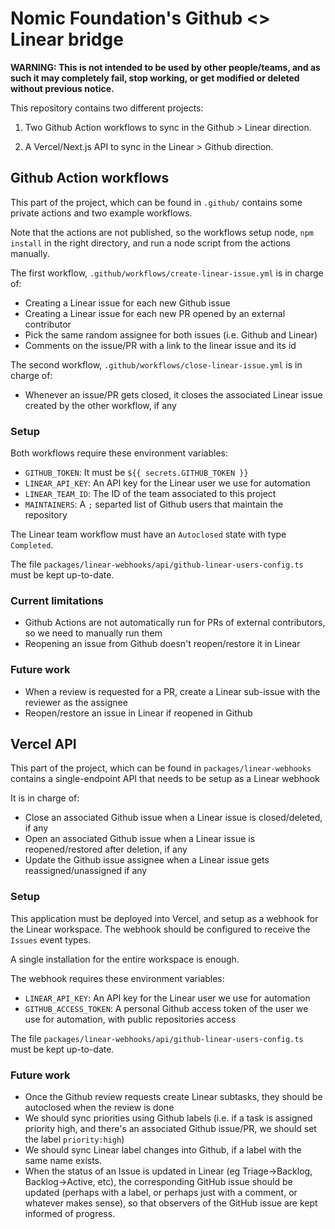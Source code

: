 # Nomic Foundation's Github <> Linear bridge

**WARNING: This is not intended to be used by other people/teams, and as such it may completely fail, stop working, or get modified or deleted without previous notice.**

This repository contains two different projects:

1. Two Github Action workflows to sync in the Github > Linear direction.

2. A Vercel/Next.js API to sync in the Linear > Github direction.

## Github Action workflows

This part of the project, which can be found in `.github/` contains some private actions and two example workflows.

Note that the actions are not published, so the workflows setup node, `npm install` in the right directory, and run a node script from the actions manually.

The first workflow, `.github/workflows/create-linear-issue.yml` is in charge of:

- Creating a Linear issue for each new Github issue
- Creating a Linear issue for each new PR opened by an external contributor
- Pick the same random assignee for both issues (i.e. Github and Linear)
- Comments on the issue/PR with a link to the linear issue and its id

The second workflow, `.github/workflows/close-linear-issue.yml` is in charge of:

- Whenever an issue/PR gets closed, it closes the associated Linear issue created by the other workflow, if any

### Setup

Both workflows require these environment variables:

- `GITHUB_TOKEN`: It must be `${{ secrets.GITHUB_TOKEN }}`
- `LINEAR_API_KEY`: An API key for the Linear user we use for automation
- `LINEAR_TEAM_ID`: The ID of the team associated to this project
- `MAINTAINERS`: A `;` separted list of Github users that maintain the repository

The Linear team workflow must have an `Autoclosed` state with type `Completed`.

The file `packages/linear-webhooks/api/github-linear-users-config.ts` must be kept up-to-date.

### Current limitations

- Github Actions are not automatically run for PRs of external contributors, so we need to manually run them
- Reopening an issue from Github doesn't reopen/restore it in Linear

### Future work

- When a review is requested for a PR, create a Linear sub-issue with the reviewer as the assignee
- Reopen/restore an issue in Linear if reopened in Github

## Vercel API

This part of the project, which can be found in `packages/linear-webhooks` contains a single-endpoint API that needs to be setup as a Linear webhook

It is in charge of:

- Close an associated Github issue when a Linear issue is closed/deleted, if any
- Open an associated Github issue when a Linear issue is reopened/restored after deletion, if any
- Update the Github issue assignee when a Linear issue gets reassigned/unassigned if any

### Setup

This application must be deployed into Vercel, and setup as a webhook for the Linear workspace. The webhook should be configured to receive the `Issues` event types.

A single installation for the entire workspace is enough.

The webhook requires these environment variables:

- `LINEAR_API_KEY`: An API key for the Linear user we use for automation
- `GITHUB_ACCESS_TOKEN`: A personal Github access token of the user we use for automation, with public repositories access

The file `packages/linear-webhooks/api/github-linear-users-config.ts` must be kept up-to-date.

### Future work

- Once the Github review requests create Linear subtasks, they should be autoclosed when the review is done
- We should sync priorities using Github labels (i.e. if a task is assigned priority high, and there's an associated Github issue/PR, we should set the label `priority:high`)
- We should sync Linear label changes into Github, if a label with the same name exists.
- When the status of an Issue is updated in Linear (eg Triage->Backlog, Backlog->Active, etc), the corresponding GitHub issue should be updated (perhaps with a label, or perhaps just with a comment, or whatever makes sense), so that observers of the GitHub issue are kept informed of progress.
